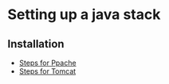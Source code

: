 # Setting up a java stack
## Installation
* [Steps for Ppache](https://www.digitalocean.com/community/tutorials/how-to-install-linux-apache-mysql-php-lamp-stack-on-centos-6)
* [Steps for Tomcat](https://www.digitalocean.com/community/tutorials/how-to-install-apache-tomcat-8-on-centos-7)

